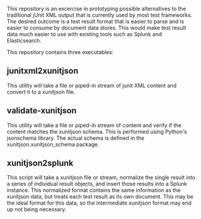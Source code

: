 This repository is an excercise in prototyping possible alternatives to the
traditional jUnit XML output that is currently used by most test frameworks.
The desired outcome is a test result format that is easier to parse and is
easier to consume by document data stores. This would make test result data
much easier to use with existing tools such as Splunk and Elasticsearch.

This repository contains three executables:

junitxml2xunitjson
----------------

This utility will take a file or piped-in stream of junit XML content and
convert it to a xunitjson file.

validate-xunitjson
----------------

This utility will take a file or piped-in stream of content and verify if the
content matches the xunitjson schema. This is performed using Python's
jsonschema library. The actual schema is defined in the
xunitjson.xunitjson_schema package.

xunitjson2splunk
--------------

This script will take a xunitjson file or stream, normalize the single result
into a series of individual result objects, and insert those results into a
Splunk instance. This normalized format contains the same information as
the xunitjson data, but treats each test result as its own document. This may
be the ideal format for this data, so the intermediate xunitjson format may
end up not being necessary.